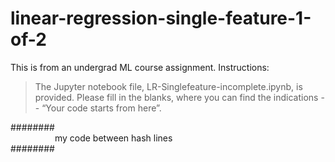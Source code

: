 # linear-regression-single-feature-1-of-2

This is from an undergrad ML course assignment. Instructions:

> The Jupyter notebook file, LR-Singlefeature-incomplete.ipynb, is provided.
Please fill in the blanks, where you can find the indications -- “Your code starts from here”.

########<br/>
&nbsp;&nbsp;&nbsp;&nbsp;&nbsp;&nbsp;&nbsp;&nbsp;&nbsp;&nbsp;&nbsp;&nbsp;&nbsp;&nbsp;&nbsp;&nbsp;&nbsp;&nbsp;my code between hash lines<br/>
########
